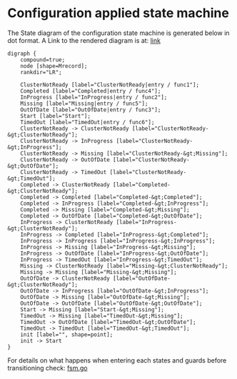 # Configuration applied state machine
The State diagram of the configuration state machine is generated below in dot format.
 A Link to the rendered diagram is at: [link](https://dreampuf.github.io/GraphvizOnline/?presentation#digraph%20%7B%0A%09compound=true%3B%0A%09node%20%5Bshape=Mrecord%5D%3B%0A%09rankdir=%22LR%22%3B%0A%0A%09ClusterNotReady%20%5Blabel=%22ClusterNotReady%7Centry%20%2F%20func1%22%5D%3B%0A%09Completed%20%5Blabel=%22Completed%7Centry%20%2F%20func4%22%5D%3B%0A%09InProgress%20%5Blabel=%22InProgress%7Centry%20%2F%20func2%22%5D%3B%0A%09Missing%20%5Blabel=%22Missing%7Centry%20%2F%20func5%22%5D%3B%0A%09OutOfDate%20%5Blabel=%22OutOfDate%7Centry%20%2F%20func3%22%5D%3B%0A%09Start%20%5Blabel=%22Start%22%5D%3B%0A%09TimedOut%20%5Blabel=%22TimedOut%7Centry%20%2F%20func6%22%5D%3B%0A%09ClusterNotReady%20-%3E%20ClusterNotReady%20%5Blabel=%22ClusterNotReady-&gt%3BClusterNotReady%22%5D%3B%0A%09ClusterNotReady%20-%3E%20InProgress%20%5Blabel=%22ClusterNotReady-&gt%3BInProgress%22%5D%3B%0A%09ClusterNotReady%20-%3E%20Missing%20%5Blabel=%22ClusterNotReady-&gt%3BMissing%22%5D%3B%0A%09ClusterNotReady%20-%3E%20OutOfDate%20%5Blabel=%22ClusterNotReady-&gt%3BOutOfDate%22%5D%3B%0A%09ClusterNotReady%20-%3E%20TimedOut%20%5Blabel=%22ClusterNotReady-&gt%3BTimedOut%22%5D%3B%0A%09Completed%20-%3E%20ClusterNotReady%20%5Blabel=%22Completed-&gt%3BClusterNotReady%22%5D%3B%0A%09Completed%20-%3E%20Completed%20%5Blabel=%22Completed-&gt%3BCompleted%22%5D%3B%0A%09Completed%20-%3E%20InProgress%20%5Blabel=%22Completed-&gt%3BInProgress%22%5D%3B%0A%09Completed%20-%3E%20Missing%20%5Blabel=%22Completed-&gt%3BMissing%22%5D%3B%0A%09Completed%20-%3E%20OutOfDate%20%5Blabel=%22Completed-&gt%3BOutOfDate%22%5D%3B%0A%09InProgress%20-%3E%20ClusterNotReady%20%5Blabel=%22InProgress-&gt%3BClusterNotReady%22%5D%3B%0A%09InProgress%20-%3E%20Completed%20%5Blabel=%22InProgress-&gt%3BCompleted%22%5D%3B%0A%09InProgress%20-%3E%20InProgress%20%5Blabel=%22InProgress-&gt%3BInProgress%22%5D%3B%0A%09InProgress%20-%3E%20Missing%20%5Blabel=%22InProgress-&gt%3BMissing%22%5D%3B%0A%09InProgress%20-%3E%20OutOfDate%20%5Blabel=%22InProgress-&gt%3BOutOfDate%22%5D%3B%0A%09InProgress%20-%3E%20TimedOut%20%5Blabel=%22InProgress-&gt%3BTimedOut%22%5D%3B%0A%09Missing%20-%3E%20ClusterNotReady%20%5Blabel=%22Missing-&gt%3BClusterNotReady%22%5D%3B%0A%09Missing%20-%3E%20Missing%20%5Blabel=%22Missing-&gt%3BMissing%22%5D%3B%0A%09OutOfDate%20-%3E%20ClusterNotReady%20%5Blabel=%22OutOfDate-&gt%3BClusterNotReady%22%5D%3B%0A%09OutOfDate%20-%3E%20InProgress%20%5Blabel=%22OutOfDate-&gt%3BInProgress%22%5D%3B%0A%09OutOfDate%20-%3E%20Missing%20%5Blabel=%22OutOfDate-&gt%3BMissing%22%5D%3B%0A%09OutOfDate%20-%3E%20OutOfDate%20%5Blabel=%22OutOfDate-&gt%3BOutOfDate%22%5D%3B%0A%09Start%20-%3E%20Missing%20%5Blabel=%22Start-&gt%3BMissing%22%5D%3B%0A%09TimedOut%20-%3E%20Missing%20%5Blabel=%22TimedOut-&gt%3BMissing%22%5D%3B%0A%09TimedOut%20-%3E%20OutOfDate%20%5Blabel=%22TimedOut-&gt%3BOutOfDate%22%5D%3B%0A%09TimedOut%20-%3E%20TimedOut%20%5Blabel=%22TimedOut-&gt%3BTimedOut%22%5D%3B%0A%09init%20%5Blabel=%22%22%2C%20shape=point%5D%3B%0A%09init%20-%3E%20Start%0A%7D%0A)
```
digraph {
	compound=true;
	node [shape=Mrecord];
	rankdir="LR";

	ClusterNotReady [label="ClusterNotReady|entry / func1"];
	Completed [label="Completed|entry / func4"];
	InProgress [label="InProgress|entry / func2"];
	Missing [label="Missing|entry / func5"];
	OutOfDate [label="OutOfDate|entry / func3"];
	Start [label="Start"];
	TimedOut [label="TimedOut|entry / func6"];
	ClusterNotReady -> ClusterNotReady [label="ClusterNotReady-&gt;ClusterNotReady"];
	ClusterNotReady -> InProgress [label="ClusterNotReady-&gt;InProgress"];
	ClusterNotReady -> Missing [label="ClusterNotReady-&gt;Missing"];
	ClusterNotReady -> OutOfDate [label="ClusterNotReady-&gt;OutOfDate"];
	ClusterNotReady -> TimedOut [label="ClusterNotReady-&gt;TimedOut"];
	Completed -> ClusterNotReady [label="Completed-&gt;ClusterNotReady"];
	Completed -> Completed [label="Completed-&gt;Completed"];
	Completed -> InProgress [label="Completed-&gt;InProgress"];
	Completed -> Missing [label="Completed-&gt;Missing"];
	Completed -> OutOfDate [label="Completed-&gt;OutOfDate"];
	InProgress -> ClusterNotReady [label="InProgress-&gt;ClusterNotReady"];
	InProgress -> Completed [label="InProgress-&gt;Completed"];
	InProgress -> InProgress [label="InProgress-&gt;InProgress"];
	InProgress -> Missing [label="InProgress-&gt;Missing"];
	InProgress -> OutOfDate [label="InProgress-&gt;OutOfDate"];
	InProgress -> TimedOut [label="InProgress-&gt;TimedOut"];
	Missing -> ClusterNotReady [label="Missing-&gt;ClusterNotReady"];
	Missing -> Missing [label="Missing-&gt;Missing"];
	OutOfDate -> ClusterNotReady [label="OutOfDate-&gt;ClusterNotReady"];
	OutOfDate -> InProgress [label="OutOfDate-&gt;InProgress"];
	OutOfDate -> Missing [label="OutOfDate-&gt;Missing"];
	OutOfDate -> OutOfDate [label="OutOfDate-&gt;OutOfDate"];
	Start -> Missing [label="Start-&gt;Missing"];
	TimedOut -> Missing [label="TimedOut-&gt;Missing"];
	TimedOut -> OutOfDate [label="TimedOut-&gt;OutOfDate"];
	TimedOut -> TimedOut [label="TimedOut-&gt;TimedOut"];
	init [label="", shape=point];
	init -> Start
}

```
For details on what happens when entering each states and guards before transitioning check: [fsm.go](internal/configfsm/fsm.go)